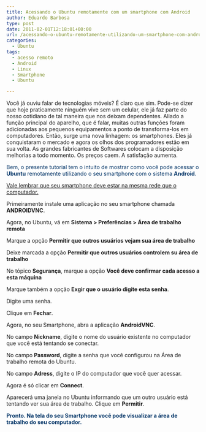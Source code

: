 ```yaml
---
title: Acessando o Ubuntu remotamente com um smartphone com Android
author: Eduardo Barbosa
type: post
date: 2011-02-01T12:18:01+00:00
url: /acessando-o-ubuntu-remotamente-utilizando-um-smartphone-com-android/
categories:
  - Ubuntu
tags:
  - acesso remoto
  - Android
  - Linux
  - Smartphone
  - Ubuntu

---
```

Você já ouviu falar de tecnologias móveis? É claro que sim. Pode-se dizer que hoje praticamente ninguém vive sem um celular, ele já faz parte do nosso cotidiano de tal maneira que nos deixam dependentes. Aliado a função principal do aparelho, que é falar, muitas outras funções foram adicionadas aos pequenos equipamentos a ponto de transforma-los em computadores. Então, surge uma nova linhagem: os smartphones. Eles já conquistaram o mercado e agora os olhos dos programadores estão em sua volta. As grandes fabricantes de Softwares colocam a disposição melhorias a todo momento. Os preços caem. A satisfação aumenta.

<span style="color: #003366">Bem, o presente tutorial tem o intuito de mostrar como você pode acessar o <strong>Ubuntu</strong> remotamente utilizando o seu smartphone com o sistema <strong>Android</strong>. </span>

<span style="text-decoration: underline">Vale lembrar que seu smartphone deve estar na mesma rede que o computador. </span>

Primeiramente instale uma aplicação no seu smartphone chamada **ANDROIDVNC**.

Agora, no Ubuntu, vá em **Sistema > Preferências > Área de trabalho remota**

Marque a opção **Permitir que outros usuários vejam sua área de trabalho**

Deixe marcada a opção **Permitir que outros usuários controlem su área de trabalho**

No tópico **Segurança**, marque a opção **Você deve confirmar cada acesso a esta máquina**

Marque também a opção **Exgir que o usuário digite esta senha**.

Digite uma senha.

Clique em **Fechar**.

Agora, no seu Smartphone, abra a aplicação **AndroidVNC**.

No campo **Nickname**, digite o nome do usuário existente no computador que você está tentando se conectar.

No campo **Password**, digite a senha que você configurou na Área de trabalho remota do Ubuntu.

No campo **Adress**, digite o IP do computador que você quer acessar.

Agora é só clicar em **Connect**.

Aparecerá uma janela no Ubuntu informando que um outro usuário está tentando ver sua área de trabalho. Clique em **Permitir**.

<span style="color: #003366"><strong> Pronto. Na tela do seu Smartphone você pode visualizar a área de trabalho do seu computador.</strong></span>